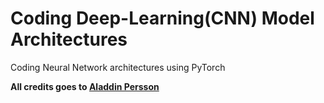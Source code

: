 # Coding Deep-Learning(CNN) Model Architectures
Coding Neural Network architectures using PyTorch

**All credits goes to [Aladdin Persson](https://www.youtube.com/@AladdinPersson)**
